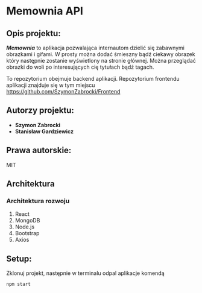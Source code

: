 # Memownia API

## Opis projektu:
  ***Memownia*** to aplikacja pozwalająca internautom dzielić się zabawnymi obrazkami i gifami. W prosty można dodać śmieszny bądź ciekawy obrazek który następnie zostanie wyświetlony na stronie głównej. Można  przeglądać obrazki do woli po interesujących cię tytułach bądź tagach.
  
  To repozytorium obejmuje backend aplikacji. Repozytorium frontendu aplikacji znajduje się w tym miejscu https://github.com/SzymonZabrocki/Frontend


## Autorzy projektu: 
-	**Szymon Zabrocki**
-	**Stanisław Gardziewicz**

## Prawa autorskie:
MIT

## Architektura
### Architektura rozwoju
1. React
2. MongoDB
3. Node.js
4. Bootstrap  
5. Axios  


## Setup:
Zklonuj projekt, następnie w terminalu odpal aplikacje komendą

`npm start`

